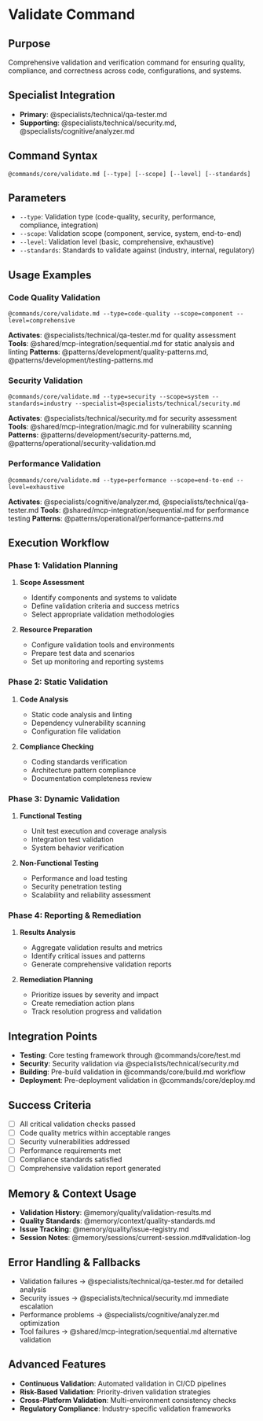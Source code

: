 # Validate Command

## Purpose
Comprehensive validation and verification command for ensuring quality, compliance, and correctness across code, configurations, and systems.

## Specialist Integration
- **Primary**: @specialists/technical/qa-tester.md
- **Supporting**: @specialists/technical/security.md, @specialists/cognitive/analyzer.md

## Command Syntax
```
@commands/core/validate.md [--type] [--scope] [--level] [--standards]
```

## Parameters
- `--type`: Validation type (code-quality, security, performance, compliance, integration)
- `--scope`: Validation scope (component, service, system, end-to-end)
- `--level`: Validation level (basic, comprehensive, exhaustive)
- `--standards`: Standards to validate against (industry, internal, regulatory)

## Usage Examples

### Code Quality Validation
```
@commands/core/validate.md --type=code-quality --scope=component --level=comprehensive
```
**Activates**: @specialists/technical/qa-tester.md for quality assessment
**Tools**: @shared/mcp-integration/sequential.md for static analysis and linting
**Patterns**: @patterns/development/quality-patterns.md, @patterns/development/testing-patterns.md

### Security Validation
```
@commands/core/validate.md --type=security --scope=system --standards=industry --specialist=@specialists/technical/security.md
```
**Activates**: @specialists/technical/security.md for security assessment
**Tools**: @shared/mcp-integration/magic.md for vulnerability scanning
**Patterns**: @patterns/development/security-patterns.md, @patterns/operational/security-validation.md

### Performance Validation
```
@commands/core/validate.md --type=performance --scope=end-to-end --level=exhaustive
```
**Activates**: @specialists/cognitive/analyzer.md, @specialists/technical/qa-tester.md
**Tools**: @shared/mcp-integration/sequential.md for performance testing
**Patterns**: @patterns/operational/performance-patterns.md

## Execution Workflow

### Phase 1: Validation Planning
1. **Scope Assessment**
   - Identify components and systems to validate
   - Define validation criteria and success metrics
   - Select appropriate validation methodologies

2. **Resource Preparation**
   - Configure validation tools and environments
   - Prepare test data and scenarios
   - Set up monitoring and reporting systems

### Phase 2: Static Validation
1. **Code Analysis**
   - Static code analysis and linting
   - Dependency vulnerability scanning
   - Configuration file validation

2. **Compliance Checking**
   - Coding standards verification
   - Architecture pattern compliance
   - Documentation completeness review

### Phase 3: Dynamic Validation
1. **Functional Testing**
   - Unit test execution and coverage analysis
   - Integration test validation
   - System behavior verification

2. **Non-Functional Testing**
   - Performance and load testing
   - Security penetration testing
   - Scalability and reliability assessment

### Phase 4: Reporting & Remediation
1. **Results Analysis**
   - Aggregate validation results and metrics
   - Identify critical issues and patterns
   - Generate comprehensive validation reports

2. **Remediation Planning**
   - Prioritize issues by severity and impact
   - Create remediation action plans
   - Track resolution progress and validation

## Integration Points
- **Testing**: Core testing framework through @commands/core/test.md
- **Security**: Security validation via @specialists/technical/security.md
- **Building**: Pre-build validation in @commands/core/build.md workflow
- **Deployment**: Pre-deployment validation in @commands/core/deploy.md

## Success Criteria
- [ ] All critical validation checks passed
- [ ] Code quality metrics within acceptable ranges
- [ ] Security vulnerabilities addressed
- [ ] Performance requirements met
- [ ] Compliance standards satisfied
- [ ] Comprehensive validation report generated

## Memory & Context Usage
- **Validation History**: @memory/quality/validation-results.md
- **Quality Standards**: @memory/context/quality-standards.md
- **Issue Tracking**: @memory/quality/issue-registry.md
- **Session Notes**: @memory/sessions/current-session.md#validation-log

## Error Handling & Fallbacks
- Validation failures → @specialists/technical/qa-tester.md for detailed analysis
- Security issues → @specialists/technical/security.md immediate escalation
- Performance problems → @specialists/cognitive/analyzer.md optimization
- Tool failures → @shared/mcp-integration/sequential.md alternative validation

## Advanced Features
- **Continuous Validation**: Automated validation in CI/CD pipelines
- **Risk-Based Validation**: Priority-driven validation strategies
- **Cross-Platform Validation**: Multi-environment consistency checks
- **Regulatory Compliance**: Industry-specific validation frameworks
